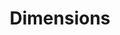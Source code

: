 ---
layout: default
bigquery: https://console.cloud.google.com/bigquery?p=covid-19-dimensions-ai&page=table&d=data&t=publications
contributors: Digital Science, https://www.digital-science.com/
cost: Free for personal, non-commercial use.
description: Dimensions contains more than 100 million publications, ranging from
  articles published in scholarly journals, books and book chapters, to preprints
  and conference proceedings. All publications are contextualized with linked data
  sets, funding, publications, patents, clinical trials, and policy documents. You
  can also view associated categories, funders, institutions, and researcher profiles.
documentation: https://docs.dimensions.ai/bigquery/index.html
last_edit: 04/06/2022, 00:00:12
location: https://www.dimensions.ai/products/free/
maintained_by: Digital Science, https://www.digital-science.com/
schema_fields:
- funding_chf
- resulting_publication_ids
- original_title
- current_assignee_countries
- types
- created_date
- grant_number
- brief_title
- granted_year
- links
- date
- date_inserted
- priority_year
- end_date
- family_count
- research_orgs
- arxiv_id
- research_org_country_names
- metrics
- mesh_terms
- associated_publication_pmid
- funder_org_acronyms
- pmcid
- established
- category_hra
- filing_date
- filing_year
- citation_string
- kind
- end_year
- status
- address
- phase
- funding_details
- category_hrcs_rac
- authors
- date_online
- linkout
- volume
- date_modified
- assignee_orgs
- open_access_categories
- original_assignee_countries
- category_uoa
- associated_grant_ids
- conference
- supporting_grant_ids
- open_access_categories_v2
- family_members_ids
- category_for
- relationships
- eisbn
- associated_publication_doi
- category_rcdc
- funding_aud
- email_address
- inventor_names
- current_assignee
- category_icrp_ct
- resulting_publication_doi
- funding_usd
- funder_org_state_codes
- funder_orgs
- repository_name
- publication_ids
- license
- pages
- registry
- embargo_date
- organisation_details
- interventions
- book_series_title
- concepts
- research_org_countries
- assignee_countries
- id
- acronyms
- repository_id
- granted_date
- category_icrp_cso
- legal_status
- mesh_headings
- associated_publication_arxiv_id
- acknowledgements
- publication_date
- type
- legal_events
- reference_ids
- aliases
- jurisdiction
- funding_cny
- funding_nzd
- pmid
- investigators
- date_imported_gbq
- priority_date
- gender
- cpc
- category_bra
- current_assignee_orgs
- date_normal
- funder_countries
- research_org_state_names
- associated_publication_id
- category_hrcs_hc
- family_id
- repository_url
- funder_org
- subtitles
- active_years
- research_org_cities
- external_ids
- foa_number
- name
- cited_by_ids
- issue
- research_org_city_names
- date_print
- application_number
- categories
- source_id
- doi
- year
- original_assignee
- funding_cad
- labels
- conditions
- start_year
- proceedings_title
- abstract
- clinical_trial_ids
- filing_status
- publication_year
- altmetrics
- journal_lists
- funding_eur
- description
- funding_currency
- start_date
- funding_jpy
- acronym
- funder_org_countries
- journal
- expiration_date
- original_assignee_orgs
- expiration_year
- original_abstract
- researcher_ids
- citations
- funder_org_cities
- editors
- research_org_state_codes
- funding_amount
- book_title
- wikipedia_url
- isbn
- patent_ids
- language
- publisher
- citations_count
- title
- parent_id
- category_sdg
- funding_gbp
- ipcr
shortname: dimensions
tags:
- scholarly literature
- patents
- funding
- clinical trials
- academic profiles
terms_of_use: 'Use of both the Dimensions COVID-19 dataset and full Dimensions dataset
  are subject to the Dimensions Terms of use: https://www.dimensions.ai/policies-terms-legal '
title: Dimensions
uuid: dcff88bd-fe6b-4fdb-8159-809bf9d7bc1c
---